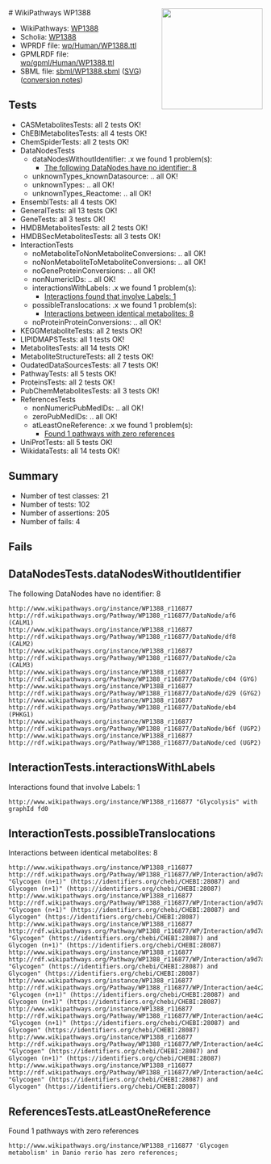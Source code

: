 <img style="float: right; width: 200px" src="../logo.png" />
# WikiPathways WP1388

* WikiPathways: [WP1388](https://identifiers.org/wikipathways:WP1388)
* Scholia: [WP1388](https://scholia.toolforge.org/wikipathways/WP1388)
* WPRDF file: [wp/Human/WP1388.ttl](../wp/Human/WP1388.ttl)
* GPMLRDF file: [wp/gpml/Human/WP1388.ttl](../wp/gpml/Human/WP1388.ttl)
* SBML file: [sbml/WP1388.sbml](../sbml/WP1388.sbml) ([SVG](../sbml/WP1388.svg)) ([conversion notes](../sbml/WP1388.txt))

## Tests
* CASMetabolitesTests: all 2 tests OK!
* ChEBIMetabolitesTests: all 4 tests OK!
* ChemSpiderTests: all 2 tests OK!
* DataNodesTests
    * dataNodesWithoutIdentifier: .x we found 1 problem(s):
        * [The following DataNodes have no identifier: 8](#d2d32fa7)
    * unknownTypes_knownDatasource: .. all OK!
    * unknownTypes: .. all OK!
    * unknownTypes_Reactome: .. all OK!
* EnsemblTests: all 4 tests OK!
* GeneralTests: all 13 tests OK!
* GeneTests: all 3 tests OK!
* HMDBMetabolitesTests: all 2 tests OK!
* HMDBSecMetabolitesTests: all 3 tests OK!
* InteractionTests
    * noMetaboliteToNonMetaboliteConversions: .. all OK!
    * noNonMetaboliteToMetaboliteConversions: .. all OK!
    * noGeneProteinConversions: .. all OK!
    * nonNumericIDs: .. all OK!
    * interactionsWithLabels: .x we found 1 problem(s):
        * [Interactions found that involve Labels: 1](#630d2678)
    * possibleTranslocations: .x we found 1 problem(s):
        * [Interactions between identical metabolites: 8](#d59038cb)
    * noProteinProteinConversions: .. all OK!
* KEGGMetaboliteTests: all 2 tests OK!
* LIPIDMAPSTests: all 1 tests OK!
* MetabolitesTests: all 14 tests OK!
* MetaboliteStructureTests: all 2 tests OK!
* OudatedDataSourcesTests: all 7 tests OK!
* PathwayTests: all 5 tests OK!
* ProteinsTests: all 2 tests OK!
* PubChemMetabolitesTests: all 3 tests OK!
* ReferencesTests
    * nonNumericPubMedIDs: .. all OK!
    * zeroPubMedIDs: .. all OK!
    * atLeastOneReference: .x we found 1 problem(s):
        * [Found 1 pathways with zero references](#35eb778e)
* UniProtTests: all 5 tests OK!
* WikidataTests: all 14 tests OK!


## Summary

* Number of test classes: 21
* Number of tests: 102
* Number of assertions: 205
* Number of fails: 4

## Fails

<a name="d2d32fa7" />

## DataNodesTests.dataNodesWithoutIdentifier

The following DataNodes have no identifier: 8
```
http://www.wikipathways.org/instance/WP1388_r116877 http://rdf.wikipathways.org/Pathway/WP1388_r116877/DataNode/af6 (CALM1)
http://www.wikipathways.org/instance/WP1388_r116877 http://rdf.wikipathways.org/Pathway/WP1388_r116877/DataNode/df8 (CALM2)
http://www.wikipathways.org/instance/WP1388_r116877 http://rdf.wikipathways.org/Pathway/WP1388_r116877/DataNode/c2a (CALM3)
http://www.wikipathways.org/instance/WP1388_r116877 http://rdf.wikipathways.org/Pathway/WP1388_r116877/DataNode/c04 (GYG)
http://www.wikipathways.org/instance/WP1388_r116877 http://rdf.wikipathways.org/Pathway/WP1388_r116877/DataNode/d29 (GYG2)
http://www.wikipathways.org/instance/WP1388_r116877 http://rdf.wikipathways.org/Pathway/WP1388_r116877/DataNode/eb4 (PHKG1)
http://www.wikipathways.org/instance/WP1388_r116877 http://rdf.wikipathways.org/Pathway/WP1388_r116877/DataNode/b6f (UGP2)
http://www.wikipathways.org/instance/WP1388_r116877 http://rdf.wikipathways.org/Pathway/WP1388_r116877/DataNode/ced (UGP2)
```

<a name="630d2678" />

## InteractionTests.interactionsWithLabels

Interactions found that involve Labels: 1
```
http://www.wikipathways.org/instance/WP1388_r116877 "Glycolysis" with graphId fd0
```

<a name="d59038cb" />

## InteractionTests.possibleTranslocations

Interactions between identical metabolites: 8
```
http://www.wikipathways.org/instance/WP1388_r116877 http://rdf.wikipathways.org/Pathway/WP1388_r116877/WP/Interaction/a9d7a "Glycogen (n+1)" (https://identifiers.org/chebi/CHEBI:28087) and 
Glycogen (n+1)" (https://identifiers.org/chebi/CHEBI:28087)
http://www.wikipathways.org/instance/WP1388_r116877 http://rdf.wikipathways.org/Pathway/WP1388_r116877/WP/Interaction/a9d7a "Glycogen (n+1)" (https://identifiers.org/chebi/CHEBI:28087) and 
Glycogen" (https://identifiers.org/chebi/CHEBI:28087)
http://www.wikipathways.org/instance/WP1388_r116877 http://rdf.wikipathways.org/Pathway/WP1388_r116877/WP/Interaction/a9d7a "Glycogen" (https://identifiers.org/chebi/CHEBI:28087) and 
Glycogen (n+1)" (https://identifiers.org/chebi/CHEBI:28087)
http://www.wikipathways.org/instance/WP1388_r116877 http://rdf.wikipathways.org/Pathway/WP1388_r116877/WP/Interaction/a9d7a "Glycogen" (https://identifiers.org/chebi/CHEBI:28087) and 
Glycogen" (https://identifiers.org/chebi/CHEBI:28087)
http://www.wikipathways.org/instance/WP1388_r116877 http://rdf.wikipathways.org/Pathway/WP1388_r116877/WP/Interaction/ae4c2 "Glycogen (n+1)" (https://identifiers.org/chebi/CHEBI:28087) and 
Glycogen (n+1)" (https://identifiers.org/chebi/CHEBI:28087)
http://www.wikipathways.org/instance/WP1388_r116877 http://rdf.wikipathways.org/Pathway/WP1388_r116877/WP/Interaction/ae4c2 "Glycogen (n+1)" (https://identifiers.org/chebi/CHEBI:28087) and 
Glycogen" (https://identifiers.org/chebi/CHEBI:28087)
http://www.wikipathways.org/instance/WP1388_r116877 http://rdf.wikipathways.org/Pathway/WP1388_r116877/WP/Interaction/ae4c2 "Glycogen" (https://identifiers.org/chebi/CHEBI:28087) and 
Glycogen (n+1)" (https://identifiers.org/chebi/CHEBI:28087)
http://www.wikipathways.org/instance/WP1388_r116877 http://rdf.wikipathways.org/Pathway/WP1388_r116877/WP/Interaction/ae4c2 "Glycogen" (https://identifiers.org/chebi/CHEBI:28087) and 
Glycogen" (https://identifiers.org/chebi/CHEBI:28087)
```

<a name="35eb778e" />

## ReferencesTests.atLeastOneReference

Found 1 pathways with zero references
```
http://www.wikipathways.org/instance/WP1388_r116877 'Glycogen metabolism' in Danio rerio has zero references; 
```

